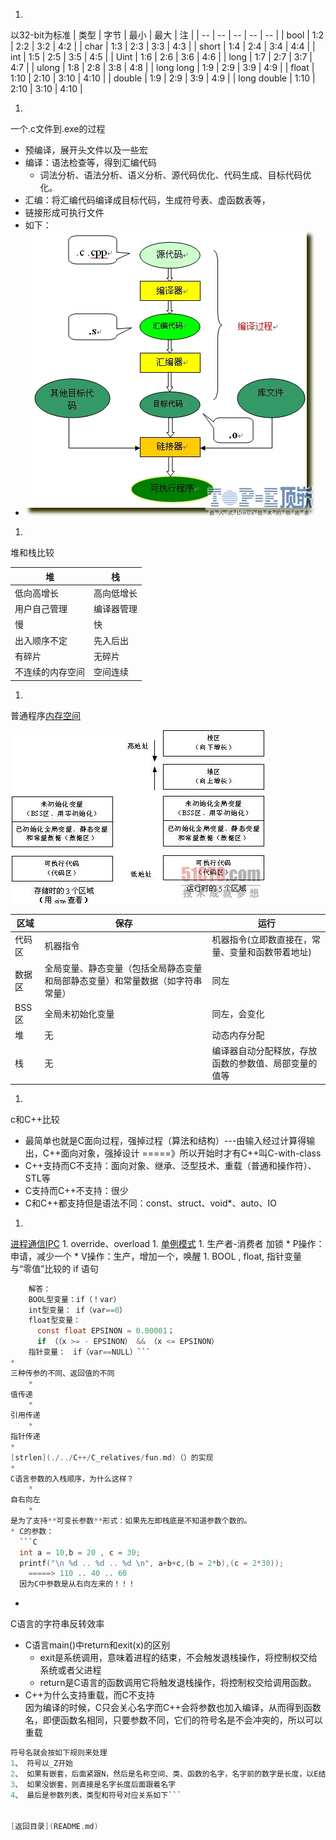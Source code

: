 1. 
以32-bit为标准
| 类型 | 字节 | 最小 | 最大 | 注 |
| -- | -- | -- | -- | -- |
| bool | 1:2 | 2:2 | 3:2 | 4:2 |
| char | 1:3 | 2:3 | 3:3 | 4:3 |
| short | 1:4 | 2:4 | 3:4 | 4:4 |
| int | 1:5 | 2:5 | 3:5 | 4:5 |
| Uint | 1:6 | 2:6 | 3:6 | 4:6 |
| long | 1:7 | 2:7 | 3:7 | 4:7 |
| ulong | 1:8 | 2:8 | 3:8 | 4:8 |
| long long | 1:9 | 2:9 | 3:9 | 4:9 |
| float | 1:10 | 2:10 | 3:10 | 4:10 |
| double | 1:9 | 2:9 | 3:9 | 4:9 |
| long double | 1:10 | 2:10 | 3:10 | 4:10 |

1. 
一个.c文件到.exe的过程
  * 预编译，展开头文件以及一些宏
  * 编译：语法检查等，得到汇编代码
      * 词法分析、语法分析、语义分析、源代码优化、代码生成、目标代码优化。
  * 汇编：将汇编代码编译成目标代码，生成符号表、虚函数表等，
  * 链接形成可执行文件
  * 如下：
  *   ![](../0_1308039570cC2l.gif)
1. 
堆和栈比较

| 堆 | 栈 |
| -- | -- |
| 低向高增长 | 高向低增长 |
| 用户自己管理 | 编译器管理 |
| 慢 | 快 |
| 出入顺序不定 | 先入后出 |
| 有碎片 | 无碎片 |
| 不连续的内存空间 | 空间连续 |
1.
 普通程序[内存空间](http://blog.csdn.net/youoran/article/details/10990815)

![](../2059580.jpg)

| 区域 | 保存 | 运行 |
| -- | -- | -- |
| 代码区 | 机器指令 | 机器指令(立即数直接在，常量、变量和函数带着地址) |
| 数据区 | 全局变量、静态变量（包括全局静态变量和局部静态变量）和常量数据（如字符串常量） | 同左 |
| BSS区 | 全局未初始化变量 | 同左，会变化 |
| 堆 | 无 | 动态内存分配 |
| 栈 | 无 | 编译器自动分配释放，存放函数的参数值、局部变量的值等 |


1. 
c和C++比较
  * 最简单也就是C面向过程，强掉过程（算法和结构）---由输入经过计算得输出，C++面向对象，强掉设计 =====》所以开始时才有C++叫C-with-class
  * C++支持而C不支持：面向对象、继承、泛型技术、重载（普通和操作符）、STL等
  * C支持而C++不支持：很少
  * C和C++都支持但是语法不同：const、struct、void*、auto、IO
1. 
[进程通信IPC](./../reference/process_thread_diff.md)
1. 
override、overload
1. 
[单例模式](../C++/singleton.md)
1. 
生产者-消费者  加锁
    * 
P操作：申请，减少一个
    * 
V操作：生产，增加一个，唤醒
1. 
BOOL , float, 指针变量 与“零值”比较的 if 语句
```C
    解答：
    BOOL型变量：if（！var）
    int型变量： if（var==0）
    float型变量：
      const float EPSINON = 0.00001；
      if （（x >= - EPSINON） && （x <= EPSINON）
    指针变量：　if（var==NULL）```
* 
三种传参的不同、返回值的不同
    * 
值传递
    * 
引用传递
    * 
指针传递
* 
[strlen](./../C++/C_relatives/fun.md)（）的实现
* 
C语言参数的入栈顺序，为什么这样？
    * 
自右向左
    * 
是为了支持**可变长参数**形式：如果先左即栈底是不知道参数个数的。
* C的参数：
  ```C
  int a = 10,b = 20 , c = 30;
  printf("\n %d .. %d .. %d \n", a+b+c,(b = 2*b),(c = 2*30));
    =====> 110 .. 40 .. 60
  因为C中参数是从右向左来的！！！ 
  ```
* 
C语言的字符串反转效率
* C语言main()中return和exit(x)的区别<br>
  * exit是系统调用，意味着进程的结束，不会触发退栈操作，将控制权交给系统或者父进程
  * return是C语言的函数调用它将触发退栈操作，将控制权交给调用函数。
* C++为什么支持重载，而C不支持<br>
  因为编译的时候，C只会关心名字而C++会将参数也加入编译，从而得到函数名，即便函数名相同，只要参数不同，它们的符号名是不会冲突的，所以可以重载
```C  
符号名就会按如下规则来处理
1、 符号以_Z开始
2、 如果有嵌套，后面紧跟N，然后是名称空间、类、函数的名字，名字前的数字是长度，以E结尾
3、 如果没嵌套，则直接是名字长度后面跟着名字
4、 最后是参数列表，类型和符号对应关系如下```


[返回目录](README.md)